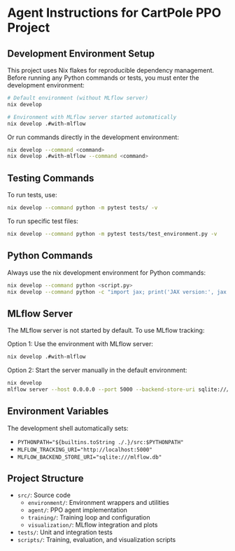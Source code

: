 # Agent Instructions for CartPole PPO Project

## Development Environment Setup

This project uses Nix flakes for reproducible dependency management. Before running any Python commands or tests, you must enter the development environment:

```bash
# Default environment (without MLflow server)
nix develop

# Environment with MLflow server started automatically
nix develop .#with-mlflow
```

Or run commands directly in the development environment:
```bash
nix develop --command <command>
nix develop .#with-mlflow --command <command>
```

## Testing Commands

To run tests, use:
```bash
nix develop --command python -m pytest tests/ -v
```

To run specific test files:
```bash
nix develop --command python -m pytest tests/test_environment.py -v
```

## Python Commands

Always use the nix development environment for Python commands:
```bash
nix develop --command python <script.py>
nix develop --command python -c "import jax; print('JAX version:', jax.__version__)"
```

## MLflow Server

The MLflow server is not started by default. To use MLflow tracking:

Option 1: Use the environment with MLflow server:
```bash
nix develop .#with-mlflow
```

Option 2: Start the server manually in the default environment:
```bash
nix develop
mlflow server --host 0.0.0.0 --port 5000 --backend-store-uri sqlite:///mlflow.db --default-artifact-root ./mlartifacts --serve-artifacts
```

## Environment Variables

The development shell automatically sets:
- `PYTHONPATH="${builtins.toString ./.}/src:$PYTHONPATH"`
- `MLFLOW_TRACKING_URI="http://localhost:5000"`
- `MLFLOW_BACKEND_STORE_URI="sqlite:///mlflow.db"`

## Project Structure

- `src/`: Source code
  - `environment/`: Environment wrappers and utilities
  - `agent/`: PPO agent implementation
  - `training/`: Training loop and configuration
  - `visualization/`: MLflow integration and plots
- `tests/`: Unit and integration tests
- `scripts/`: Training, evaluation, and visualization scripts
